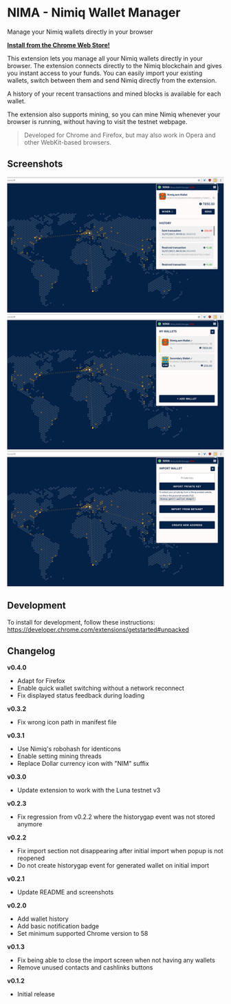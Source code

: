 # NIMA - Nimiq Wallet Manager
Manage your Nimiq wallets directly in your browser

**[Install from the Chrome Web Store!](https://chrome.google.com/webstore/detail/nima-nimiq-wallet-manager/jfijpdoopiaiahclhnfoibiohfnjpcfo)**

This extension lets you manage all your Nimiq wallets directly in your browser. The extension connects directly to the Nimiq blockchain and gives you instant access to your funds. You can easily import your existing wallets, switch between them and send Nimiq directly from the extension.

A history of your recent transactions and mined blocks is available for each wallet.

The extension also supports mining, so you can mine Nimiq whenever your browser is running, without having to visit the testnet webpage.

> Developed for Chrome and Firefox, but may also work in Opera and other WebKit-based browsers.

## Screenshots
![Main screen](assets/screenshots/screenshot2.png?raw=true)
![Wallet list](assets/screenshots/screenshot3.png?raw=true)
![Import wallet](assets/screenshots/screenshot4.png?raw=true)

## Development
To install for development, follow these instructions: https://developer.chrome.com/extensions/getstarted#unpacked

## Changelog
**v0.4.0**
- Adapt for Firefox
- Enable quick wallet switching without a network reconnect
- Fix displayed status feedback during loading

**v0.3.2**
- Fix wrong icon path in manifest file

**v0.3.1**
- Use Nimiq's robohash for identicons
- Enable setting mining threads
- Replace Dollar currency icon with "NIM" suffix

**v0.3.0**
- Update extension to work with the Luna testnet v3

**v0.2.3**
- Fix regression from v0.2.2 where the historygap event was not stored anymore

**v0.2.2**
- Fix import section not disappearing after initial import when popup is not reopened
- Do not create historygap event for generated wallet on initial import

**v0.2.1**
- Update README and screenshots

**v0.2.0**
- Add wallet history
- Add basic notification badge
- Set minimum supported Chrome version to 58

**v0.1.3**
- Fix being able to close the import screen when not having any wallets
- Remove unused contacts and cashlinks buttons

**v0.1.2**
- Initial release
